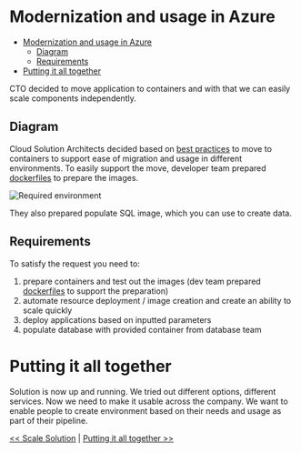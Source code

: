 ﻿# Modernization and usage in Azure

<!-- TOC -->
* [Modernization and usage in Azure](#modernization-and-usage-in-azure)
  * [Diagram](#diagram)
  * [Requirements](#requirements)
* [Putting it all together](#putting-it-all-together)
<!-- TOC -->

CTO decided to move application to containers and with that we can easily scale components independently.

## Diagram

Cloud Solution Architects decided based
on [best practices](https://docs.microsoft.com/en-us/azure/cloud-adoption-framework/) to move to containers to support
ease of migration and usage in different environments. To easily support the move, developer team
prepared [dockerfiles](../containers) to prepare the images.

![Required environment](https://webeudatastorage.blob.core.windows.net/web/ama-container-app-basic-info.png)

They also prepared populate SQL image, which you can use to create data. 

## Requirements

To satisfy the request you need to:
1. prepare containers and test out the images (dev team prepared [dockerfiles](../containers) to support the preparation)
2. automate resource deployment / image creation and create an ability to scale quickly
3. deploy applications based on inputted parameters 
4. populate database with provided container from database team

# Putting it all together

Solution is now up and running. We tried out different options, different services. Now we need to make it usable across the company.
We want to enable people to create environment based on their needs and usage as part of their pipeline.

[<< Scale Solution](./02-Scale-Solution.md) | [ Putting it all together >>](./04-putting-in-all-together.md)
